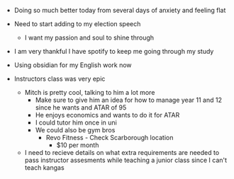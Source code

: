 - Doing so much better today from several days of anxiety and feeling flat
- Need to start adding to my election speech
	- I want my passion and soul to shine through
- I am very thankful I have spotify to keep me going through my study

- Using obsidian for my English work now

- Instructors class was very epic
	- Mitch is pretty cool, talking to him a lot more
		- Make sure to give him an idea for how to manage year 11 and 12 since he wants and ATAR of 95
		- He enjoys economics and wants to do it for ATAR
		- I could tutor him once in uni
		- We could also be gym bros
			- Revo Fitness - Check Scarborough location
				- $10 per month
	- I need to recieve details on what extra requirements are needed to pass instructor assesments while teaching a junior class since I can't teach kangas
